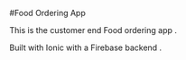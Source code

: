 #Food Ordering App  

This is the customer end Food ordering app . 

Built with Ionic with a Firebase backend  . 